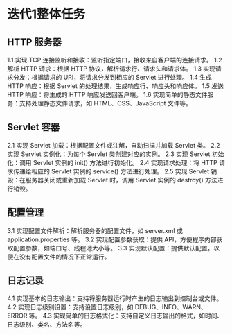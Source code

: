 # 迭代1整体任务 
## HTTP 服务器

1.1 实现 TCP 连接监听和接收：监听指定端口，接收来自客户端的连接请求。
1.2 解析 HTTP 请求：根据 HTTP 协议，解析请求行、请求头和请求体。
1.3 实现请求分发：根据请求的 URI，将请求分发到相应的 Servlet 进行处理。
1.4 生成 HTTP 响应：根据 Servlet 的处理结果，生成响应行、响应头和响应体。
1.5 发送 HTTP 响应：将生成的 HTTP 响应发送回客户端。
1.6 实现简单的静态文件服务：支持处理静态文件请求，如 HTML、CSS、JavaScript 文件等。

## Servlet 容器

2.1 实现 Servlet 加载：根据配置文件或注解，自动扫描并加载 Servlet 类。
2.2 实现 Servlet 实例化：为每个 Servlet 类创建对应的实例。
2.3 实现 Servlet 初始化：调用 Servlet 实例的 init() 方法进行初始化。
2.4 实现请求处理：将 HTTP 请求传递给相应的 Servlet 实例的 service() 方法进行处理。
2.5 实现 Servlet 销毁：在服务器关闭或重新加载 Servlet 时，调用 Servlet 实例的 destroy() 方法进行销毁。

## 配置管理

3.1 实现配置文件解析：解析服务器的配置文件，如 server.xml 或 application.properties 等。
3.2 实现配置参数获取：提供 API，方便程序内部获取配置参数，如端口号、线程池大小等。
3.3 实现默认配置：提供默认配置，以便在没有配置文件的情况下正常运行。

## 日志记录

4.1 实现基本的日志输出：支持将服务器运行时产生的日志输出到控制台或文件。
4.2 实现日志级别设置：支持设置日志级别，如 DEBUG、INFO、WARN、ERROR 等。
4.3 实现简单的日志格式化：支持自定义日志输出的格式，如时间、日志级别、类名、方法名等。
